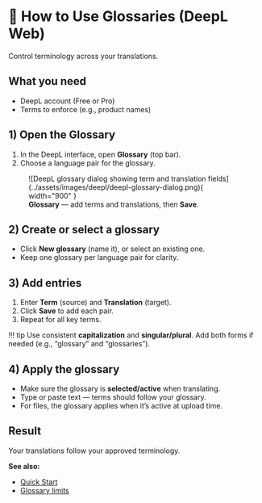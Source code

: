 # 📘 How to Use Glossaries (DeepL Web)

Control terminology across your translations.

## What you need
- DeepL account (Free or Pro)
- Terms to enforce (e.g., product names)

## 1) Open the Glossary

1. In the DeepL interface, open **Glossary** (top bar).
2. Choose a language pair for the glossary.

<figure markdown>
  ![DeepL glossary dialog showing term and translation fields](../assets/images/deepl/deepl-glossary-dialog.png){ width="900" }
  <figcaption><b>Glossary</b> — add terms and translations, then <b>Save</b>.</figcaption>
</figure>

## 2) Create or select a glossary

- Click **New glossary** (name it), or select an existing one.
- Keep one glossary per language pair for clarity.

## 3) Add entries

1. Enter **Term** (source) and **Translation** (target).
2. Click **Save** to add each pair.
3. Repeat for all key terms.

!!! tip
    Use consistent **capitalization** and **singular/plural**. Add both forms if needed (e.g., “glossary” and “glossaries”).

## 4) Apply the glossary

- Make sure the glossary is **selected/active** when translating.
- Type or paste text — terms should follow your glossary.
- For files, the glossary applies when it’s active at upload time.

<!-- Optional screenshot; uncomment when you add it:
<figure markdown>
  ![DeepL translation pane showing an active glossary selection](../assets/images/deepl/deepl-glossary-apply.png){ width="900" }
  <figcaption><b>Apply glossary</b> — ensure the glossary is selected so terms are enforced.</figcaption>
</figure>
-->

## Result
Your translations follow your approved terminology.

**See also:**  
- [Quick Start](quick-start.md)  
- [Glossary limits](glossary-limits.md)
